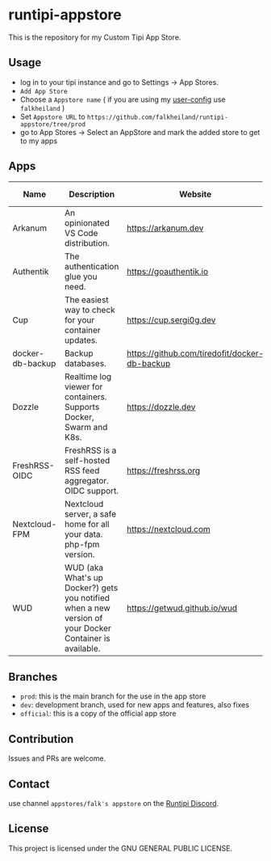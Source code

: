 # runtipi-appstore

This is the repository for my Custom Tipi App Store.

## Usage

- log in to your tipi instance and go to Settings -> App Stores.
- `Add App Store`
- Choose a `Appstore name` ( if you are using my [user-config](https://github.com/falkheiland/user-config) use `falkheiland` )
- Set `Appstore URL` to `https://github.com/falkheiland/runtipi-appstore/tree/prod`
- go to App Stores -> Select an AppStore and mark the added store to get to my apps

## Apps

| Name             | Description                                                                                             | Website                                       | In maintenance | Port |
| ---------------- | ------------------------------------------------------------------------------------------------------- | --------------------------------------------- | -------------- | ---- |
| Arkanum          | An opinionated VS Code distribution.                                                                    | https://arkanum.dev                           | yes            | 8153 |
| Authentik        | The authentication glue you need.                                                                       | https://goauthentik.io                        | yes            | 9000 |
| Cup              | The easiest way to check for your container updates.                                                    | https://cup.sergi0g.dev                       | yes            | 9004 |
| docker-db-backup | Backup databases.                                                                                       | https://github.com/tiredofit/docker-db-backup | yes            | n.a. |
| Dozzle           | Realtime log viewer for containers. Supports Docker, Swarm and K8s.                                     | https://dozzle.dev                            | yes            | 9005 |
| FreshRSS-OIDC    | FreshRSS is a self-hosted RSS feed aggregator. OIDC support.                                            | https://freshrss.org                          | yes            | 9003 |
| Nextcloud-FPM    | Nextcloud server, a safe home for all your data. php-fpm version.                                       | https://nextcloud.com                         | yes            | 9002 |
| WUD              | WUD (aka What's up Docker?) gets you notified when a new version of your Docker Container is available. | https://getwud.github.io/wud                  | no             | 9001 |

## Branches

- `prod`: this is the main branch for the use in the app store
- `dev`: development branch, used for new apps and features, also fixes
- `official`: this is a copy of the official app store

## Contribution

Issues and PRs are welcome.

## Contact

use channel `appstores/falk's appstore` on the [Runtipi Discord](https://discord.gg/Bu9qEPnHsc).

## License

This project is licensed under the GNU GENERAL PUBLIC LICENSE.